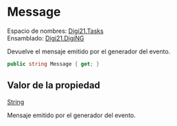 # Message

Espacio de nombres: [Digi21.Tasks](../../../)  
Ensamblado: [Digi21.DigiNG](../../../../)

Devuelve el mensaje emitido por el generador del evento.

```csharp
public string Message { get; }
```

## Valor de la propiedad

[String](https://docs.microsoft.com/en-us/dotnet/api/system.string?view=net-5.0)

Mensaje emitido por el generador del evento.

